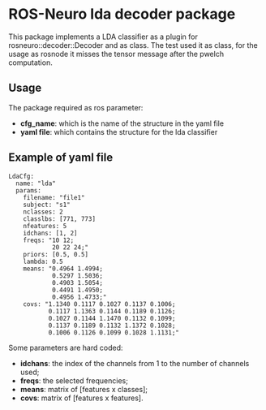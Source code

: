 # ROS-Neuro lda decoder package

This package implements a LDA classifier as a plugin for rosneuro::decoder::Decoder and as class. The test used it as class, for the usage as rosnode it misses the tensor message after the pwelch computation.

## Usage
The package required as ros parameter:
<ul>
    <li> <b>cfg_name</b>: which is the name of the structure in the yaml file </li>
    <li> <b>yaml file</b>: which contains the structure for the lda classifier </li>
</ul>

## Example of yaml file
```
LdaCfg:
  name: "lda"
  params:
    filename: "file1"
    subject: "s1"
    nclasses: 2
    classlbs: [771, 773]
    nfeatures: 5
    idchans: [1, 2]
    freqs: "10 12;
            20 22 24;"
    priors: [0.5, 0.5]
    lambda: 0.5
    means: "0.4964 1.4994;
            0.5297 1.5036;
            0.4903 1.5054;
            0.4491 1.4950;
            0.4956 1.4733;" 
    covs: "1.1340 0.1117 0.1027 0.1137 0.1006;
           0.1117 1.1363 0.1144 0.1189 0.1126;
           0.1027 0.1144 1.1470 0.1132 0.1099;
           0.1137 0.1189 0.1132 1.1372 0.1028;
           0.1006 0.1126 0.1099 0.1028 1.1131;"
```

Some parameters are hard coded:
<ul>
    <li> <b>idchans</b>: the index of the channels from 1 to the number of channels used; </li>
    <li> <b>freqs</b>: the selected frequencies; </li>
    <li> <b>means</b>: matrix of [features x classes]; </li>
    <li> <b>covs</b>: matrix of [features x features]. </li>
</ul>